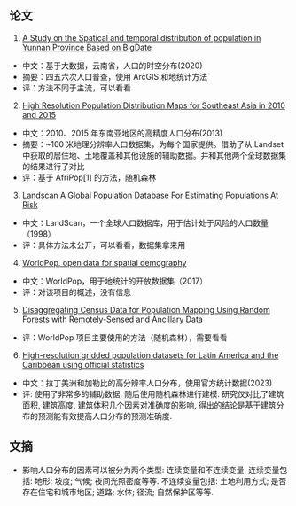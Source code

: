 ## 论文
1. [A Study on the Spatical and temporal distribution of population in Yunnan Province Based on BigDate](./A_Study_on_the_Spatial_and_Temporal_Distribution_of_Population_in_Yunnan_Province_Based_on_BigDate.pdf)
  - 中文：基于大数据，云南省，人口的时空分布(2020)
  - 摘要：四五六次人口普查，使用 ArcGIS 和地统计方法
  - 评：方法不同于主流，可以看看
2. [High Resolution Population Distribution Maps for Southeast Asia in 2010 and 2015](./High_Resolution_Population_Distribution_Maps_for_Southeast_Asia_in_2010_and_2015.pdf)
  - 中文：2010、2015 年东南亚地区的高精度人口分布(2013)
  - 摘要：~100 米地理分辨率人口数据集，为每个国家提供。借助了从 Landset 中获取的居住地、土地覆盖和其他设施的辅助数据。并和其他两个全球数据集的结果进行了对比
  - 评：基于 AfriPop[1] 的方法，随机森林
3. [Landscan A Global Population Database For Estimating Populations At Risk](./Landscan_A_Global_Population_Database_For_Estimating_Populations_At_Risk.pdf)
  - 中文：LandScan，一个全球人口数据库，用于估计处于风险的人口数量（1998）
  - 评：具体方法未公开，可以看看，数据集拿来用
4. [WorldPop, open data for spatial demography](./WorldPop_Open_Data_For_Spatial_Demography.pdf)
  - 中文：WorldPop，用于地统计的开放数据集（2017）
  - 评：对该项目的概述，没有信息
5. [Disaggregating Census Data for Population Mapping Using Random Forests with Remotely-Sensed and Ancillary Data](./Disaggregating_Census_Data_for_Population_Mapping_Using_Random_Forests_with_Remotely-Sensed_and_Ancillary_Data.pdf)
  - 评：WorldPop 项目主要使用的方法（随机森林），需要看看
6. [High-resolution gridded population datasets for Latin America and the Caribbean using official statistics](./High-resolution_gridded_population_datasets_for_Latin_America_and_the_Caribbean_using_official_statistics.pdf)
  - 中文：拉丁美洲和加勒比的高分辨率人口分布，使用官方统计数据(2023)
  - 评: 使用了非常多的辅助数据, 随后使用随机森林进行建模. 研究仅对比了建筑面积, 建筑高度, 建筑体积几个因素对准确度的影响, 得出的结论是基于建筑分布的预测能有效提高人口分布的预测准确度.


## 文摘
 - 影响人口分布的因素可以被分为两个类型: 连续变量和不连续变量. 连续变量包括: 地形; 坡度; 气候; 夜间光照密度等等. 不连续变量包括: 土地利用方式; 是否存在住宅和城市地区; 道路; 水体; 径流; 自然保护区等等.

